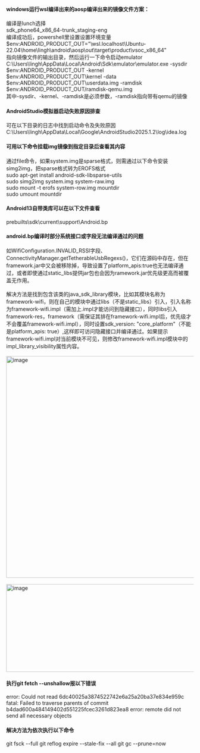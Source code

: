 #### windows运行wsl编译出来的aosp编译出来的镜像文件方案：
编译是lunch选择<br>
sdk_phone64_x86_64-trunk_staging-eng<br>
编译成功后，powershell里设置设置环境变量<br>
$env:ANDROID_PRODUCT_OUT="\\wsl.localhost\Ubuntu-22.04\home\lingh\android\aosp\out\target\product\vsoc_x86_64"<br>
指向镜像文件的输出目录，然后运行一下命令启动emulator<br>
C:\Users\lingh\AppData\Local\Android\Sdk\emulator\emulator.exe -sysdir $env:ANDROID_PRODUCT_OUT -kernel $env:ANDROID_PRODUCT_OUT\kernel -data $env:ANDROID_PRODUCT_OUT\userdata.img -ramdisk $env:ANDROID_PRODUCT_OUT/ramdisk-qemu.img<br>
其中-sysdir、-kernel、-ramdisk是必须参数，-ramdisk指向带有qemu的镜像<br>


#### AndroidStudio模拟器启动失败原因排查<br>
可在以下目录的日志中找到启动命令及失败原因<br>
C:\Users\lingh\AppData\Local\Google\AndroidStudio2025.1.2\log\idea.log<br>

#### 可用以下命令挂载img镜像到指定目录后查看其内容
通过file命令，如果system.img是sparse格式，则需通过以下命令安装simg2img，把sparse格式转为EROFS格式<br>
sudo apt-get install android-sdk-libsparse-utils<br>
sudo simg2img system.img system-raw.img<br>
sudo mount -t erofs system-row.img mountdir<br>
sudo umount mountdir

#### Android13自带类库可以在以下文件查看
prebuilts\sdk\current\support\Android.bp

#### android.bp编译时部分系统接口或字段无法编译通过的问题
如WifiConfiguration.INVALID_RSSI字段、ConnectivityManager.getTetherableUsbRegexs()，它们在源码中存在，但在framework.jar中又会被移除掉，导致设置了platform_apis:true也无法编译通过，或者即使通过static_libs提供jar包也会因为ramework.jar优先级更高而被覆盖无作用。<br><br>
解决方法是找到包含该类的java_sdk_library模块，比如其模块名称为framework-wifi，则在自己的模块中通过libs（不是static_libs）引入，引入名称为framework-wifi.impl（需加上.impl才能访问到隐藏接口），同时libs引入framework-res，framework（需保证其排在framework-wifi.impl后，优先级才不会覆盖framework-wifi.impl），同时设置sdk_version: "core_platform"（不能是platform_apis: true）,这样即可访问隐藏接口并编译通过。如果提示framework-wifi.impl对当前模块不可见，则修改framework-wifi.impl模块中的impl_library_visibility属性内容。<br><br>
<img width="821" height="596" alt="image" src="https://github.com/user-attachments/assets/a4012050-e93a-43de-93c4-9df418318b75" /><br><br>
<img width="662" height="236" alt="image" src="https://github.com/user-attachments/assets/ca4b5283-ba59-4b2a-a729-61f11e1ecc81" />


#### 执行git fetch --unshallow报以下错误
error: Could not read 6dc40025a3874522742e6a25a20ba37e834e959c
fatal: Failed to traverse parents of commit b4dad600a484149402d551225fcec3261d823ea8
error: remote did not send all necessary objects
#### 解决方法为依次执行以下命令
git fsck --full
git reflog expire --stale-fix --all
git gc --prune=now
